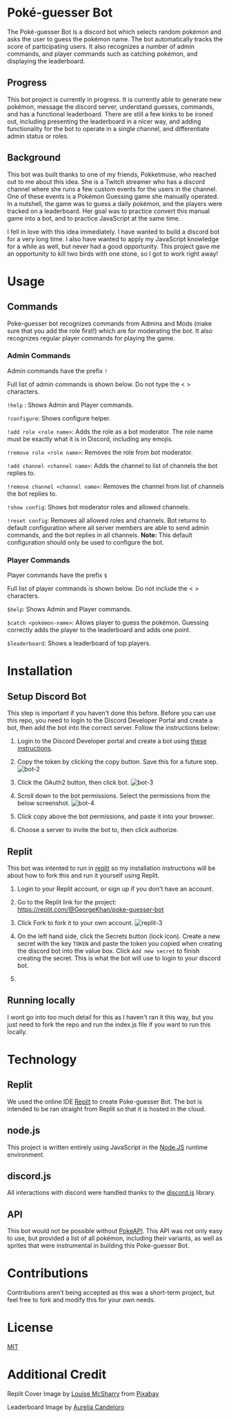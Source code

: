# Poké-guesser Bot

The Poké-guesser Bot is a discord bot which selects random pokémon and asks the user to guess the pokémon name. The bot automatically tracks the score of participating users. It also recognizes a number of admin commands, and player commands such as catching pokémon, and displaying the leaderboard. 

## Progress

This bot project is currently in progress. It is currently able to generate new pokémon, message the discord server, understand guesses, commands, and has a functional leaderboard. There are still a few kinks to be ironed out, including presenting the leaderboard in a nicer way, and adding functionality for the bot to operate in a single channel, and differentiate admin status or roles. 

## Background

This bot was built thanks to one of my friends, Pokketmuse, who reached out to me about this idea. She is a Twitch streamer who has a discord channel where she runs a few custom events for the users in the channel. One of these events is a Pokémon Guessing game she manually operated. In a nutshell, the game was to guess a daily pokémon, and the players were tracked on a leaderboard. Her goal was to practice convert this manual game into a bot, and to practice JavaScript at the same time.

I fell in love with this idea immediately. I have wanted to build a discord bot for a very long time. I also have wanted to apply my JavaScript knowledge for a while as well, but never had a good opportunity. This project gave me an opportunity to kill two birds with one stone, so I got to work right away!

# Usage

## Commands

Poke-guesser bot recognizes commands from Admins and Mods (make sure that you add the role first!) which are for moderating the bot. It also recognizes regular player commands for playing the game.

### Admin Commands

Admin commands have the prefix `!`

Full list of admin commands is shown below. Do not type the < > characters.

`!help` : Shows Admin and Player commands.

`!configure`: Shows configure helper.

`!add role <role name>`: Adds the role as a bot moderator. The role name must be exactly what it is in Discord, including any emojis. 

`!remove role <role name>`: Removes the role from bot moderator.

`!add channel <channel name>`: Adds the channel to list of channels the bot replies to. 

`!remove channel <channel name>`: Removes the channel from list of channels the bot replies to.

`!show config`: Shows bot moderator roles and allowed channels.

`!reset config`: Removes all allowed roles and channels. Bot returns to default configuration where all server members are able to send admin commands, and the bot replies in all channels. **Note:** This default configuration should only be used to configure the bot.

### Player Commands

Player commands have the prefix `$`

Full list of player commands is shown below. Do not include the < > characters. 

`$help`: Shows Admin and Player commands. 

`$catch <pokémon-name>`: Allows player to guess the pokémon. Guessing correctly adds the player to the leaderboard and adds one point.

`$leaderboard`: Shows a leaderboard of top players.

# Installation

## Setup Discord Bot

This step is important if you haven't done this before. Before you can use this repo, you need to login to the Discord Developer Portal and create a bot, then add the bot into the correct server. Follow the instructions below:

1. Login to the Discord Developer portal and create a bot using [these instructions](https://discordjs.guide/preparations/setting-up-a-bot-application.html#keeping-your-token-safe).

2. Copy the token by clicking the copy button. Save this for a future step.
![bot-2](images/bot-2.png)

3. Click the OAuth2 button, then click bot.
![bot-3](images/bot-3.png)

4. Scroll down to the bot permissions. Select the permissions from the below screenshot.
![bot-4](images/bot-4.png)

5. Click copy above the bot permissions, and paste it into your browser.

6. Choose a server to invite the bot to, then click authorize.

## Replit

This bot was intented to run in [replit](https://replit.com) so my installation instructions will be about how to fork this and run it yourself using Replit. 

1. Login to your Replit account, or sign up if you don't have an account.

2. Go to the Replit link for the project: https://replit.com/@GeorgeKhan/poke-guesser-bot

3. Click Fork to fork it to your own account.
 ![replit-3](images/replit-3.png)

4. On the left hand side, click the Secrets button (lock icon). Create a new secret with the key `TOKEN` and paste the token you copied when creating the discord bot into the value box. Click `Add new secret` to finish creating the secret. This is what the bot will use to login to your discord bot.

5. 

## Running locally

I wont go into too much detail for this as I haven't ran it this way, but you just need to fork the repo and run the index.js file if you want to run this locally. 

# Technology

## Replit

We used the online IDE [Replit](https://replit.com/~) to create Poke-guesser Bot. The bot is intended to be ran straight from Replit so that it is hosted in the cloud.

## node.js

This project is written entirely using JavaScript in the [Node.JS](https://nodejs.org/en/) runtime environment. 

## discord.js

All interactions with discord were handled thanks to the [discord.js](https://discord.js.org/#/) library. 

## API

This bot would not be possible without [PokeAPI](https://pokeapi.co/). This API was not only easy to use, but provided a list of all pokémon, including their variants, as well as sprites that were instrumental in building this Poke-guesser Bot. 

# Contributions

Contributions aren't being accepted as this was a short-term project, but feel free to fork and modify this for your own needs. 

# License

[MIT](https://choosealicense.com/licenses/mit/)

# Additional Credit

Replit Cover Image by [Louise McSharry](https://pixabay.com/users/2funki4wheelz-2863996/?utm_source=link-attribution&amp;utm_medium=referral&amp;utm_campaign=image&amp;utm_content=1513925) from [Pixabay](https://pixabay.com/?utm_source=link-attribution&amp;utm_medium=referral&amp;utm_campaign=image&amp;utm_content=1513925)

Leaderboard Image by [Aurelia Candeloro](www.instagram.com/aurelia.borealis)